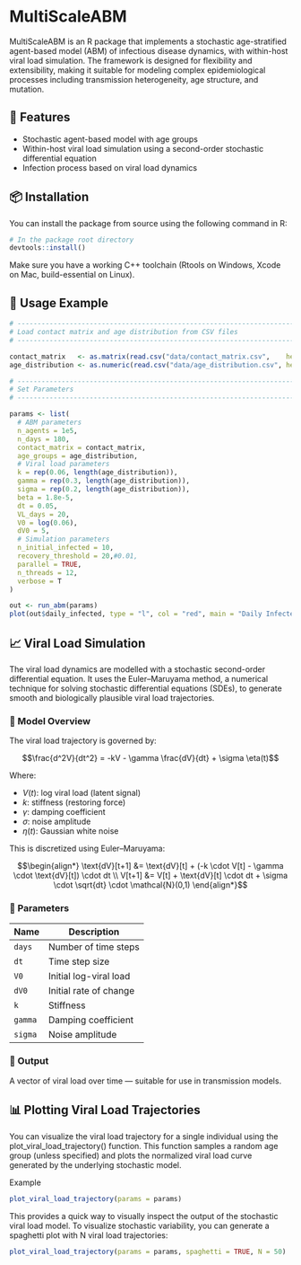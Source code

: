 MultiScaleABM
================

MultiScaleABM is an R package that implements a stochastic
age-stratified agent-based model (ABM) of infectious disease dynamics,
with within-host viral load simulation. The framework is designed for
flexibility and extensibility, making it suitable for modeling complex
epidemiological processes including transmission heterogeneity, age
structure, and mutation.

## 🚀 Features

- Stochastic agent-based model with age groups
- Within-host viral load simulation using a second-order stochastic
  differential equation
- Infection process based on viral load dynamics

## 📦 Installation

You can install the package from source using the following command in
R:

``` r
# In the package root directory
devtools::install()
```

Make sure you have a working C++ toolchain (Rtools on Windows, Xcode on
Mac, build-essential on Linux).

## 🧪 Usage Example

``` r
# ------------------------------------------------------------------------------
# Load contact matrix and age distribution from CSV files
# ------------------------------------------------------------------------------

contact_matrix   <- as.matrix(read.csv("data/contact_matrix.csv",    header = FALSE))
age_distribution <- as.numeric(read.csv("data/age_distribution.csv", header = FALSE)[, 2])

# ------------------------------------------------------------------------------
# Set Parameters
# ------------------------------------------------------------------------------

params <- list(
  # ABM parameters
  n_agents = 1e5,
  n_days = 180,
  contact_matrix = contact_matrix,
  age_groups = age_distribution,
  # Viral load parameters
  k = rep(0.06, length(age_distribution)),
  gamma = rep(0.3, length(age_distribution)),
  sigma = rep(0.2, length(age_distribution)),
  beta = 1.8e-5,
  dt = 0.05,
  VL_days = 20,
  V0 = log(0.06),
  dV0 = 5,
  # Simulation parameters
  n_initial_infected = 10,
  recovery_threshold = 20,#0.01,
  parallel = TRUE,
  n_threads = 12,
  verbose = T
)

out <- run_abm(params)
plot(out$daily_infected, type = "l", col = "red", main = "Daily Infected", ylab = "Count")
```

## 📈 Viral Load Simulation

The viral load dynamics are modelled with a stochastic second-order
differential equation. It uses the Euler–Maruyama method, a numerical
technique for solving stochastic differential equations (SDEs), to
generate smooth and biologically plausible viral load trajectories.

### 🧠 Model Overview

The viral load trajectory is governed by:

``` math
\frac{d^2V}{dt^2} = -kV - \gamma \frac{dV}{dt} + \sigma \eta(t)
```

Where:

- $`V(t)`$: log viral load (latent signal)
- $`k`$: stiffness (restoring force)
- $`\gamma`$: damping coefficient
- $`\sigma`$: noise amplitude
- $`\eta(t)`$: Gaussian white noise

This is discretized using Euler–Maruyama:

``` math
\begin{align*}
\text{dV}[t+1] &= \text{dV}[t] + (-k \cdot V[t] - \gamma \cdot \text{dV}[t]) \cdot dt \\
V[t+1] &= V[t] + \text{dV}[t] \cdot dt + \sigma \cdot \sqrt{dt} \cdot \mathcal{N}(0,1)
\end{align*}
```

### 🔧 Parameters

| Name    | Description            |
|---------|------------------------|
| `days`  | Number of time steps   |
| `dt`    | Time step size         |
| `V0`    | Initial log-viral load |
| `dV0`   | Initial rate of change |
| `k`     | Stiffness              |
| `gamma` | Damping coefficient    |
| `sigma` | Noise amplitude        |

### 🧪 Output

A vector of viral load over time — suitable for use in transmission
models.

## 📊 Plotting Viral Load Trajectories

You can visualize the viral load trajectory for a single individual
using the plot_viral_load_trajectory() function. This function samples a
random age group (unless specified) and plots the normalized viral load
curve generated by the underlying stochastic model.

Example

``` r
plot_viral_load_trajectory(params = params)
```

This provides a quick way to visually inspect the output of the
stochastic viral load model. To visualize stochastic variability, you
can generate a spaghetti plot with N viral load trajectories:

``` r
plot_viral_load_trajectory(params = params, spaghetti = TRUE, N = 50)
```
